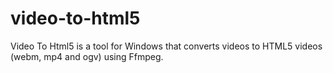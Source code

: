 # video-to-html5
Video To Html5 is a tool for Windows that converts videos to HTML5 videos (webm, mp4 and ogv) using Ffmpeg.
